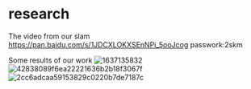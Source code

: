 # research
 The video from our slam https://pan.baidu.com/s/1JDCXLOKXSEnNPi_5ooJcog 
passwork:2skm

Some results of our work
![1637135832](https://user-images.githubusercontent.com/92907877/142159503-2dd8ab84-e489-40ab-9898-063554ef4a0f.png)
![42838089f6ea22221636b2b18f3067f](https://user-images.githubusercontent.com/92907877/142159884-8c0a2121-9c20-4cf7-917a-56b9bb982f08.png)
![2cc6adcaa59153829c0220b7de7187c](https://user-images.githubusercontent.com/92907877/142159897-ec57a572-a8fb-4bba-9beb-99a9572d66c6.png)


